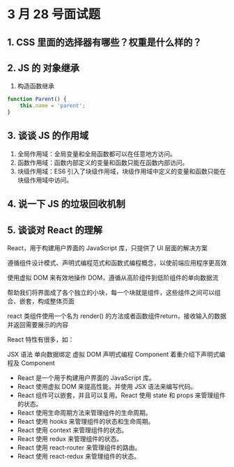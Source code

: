 # 3 月 28 号面试题

## 1. CSS 里面的选择器有哪些？权重是什么样的？

## 2. JS 的 对象继承

1. 构造函数继承

```js
function Parent() {
    this.name = 'parent';
}
```

## 3. 谈谈 JS 的作用域

1. 全局作用域：全局变量和全局函数都可以在任意地方访问。
2. 函数作用域：函数内部定义的变量和函数只能在函数内部访问。
3. 块级作用域：ES6 引入了块级作用域，块级作用域中定义的变量和函数只能在块级作用域中访问。

## 4. 说一下 JS 的垃圾回收机制

## 5. 谈谈对 React 的理解

React，用于构建用户界面的 JavaScript 库，只提供了 UI 层面的解决方案

遵循组件设计模式、声明式编程范式和函数式编程概念，以使前端应用程序更高效

使用虚拟 DOM 来有效地操作 DOM，遵循从高阶组件到低阶组件的单向数据流

帮助我们将界面成了各个独立的小块，每一个块就是组件，这些组件之间可以组合、嵌套，构成整体页面

react 类组件使用一个名为 render() 的方法或者函数组件return，接收输入的数据并返回需要展示的内容

React 特性有很多，如：

JSX 语法
单向数据绑定
虚拟 DOM
声明式编程
Component
着重介绍下声明式编程及 Component

-   React 是一个用于构建用户界面的 JavaScript 库。
-   React 使用虚拟 DOM 来提高性能，并使用 JSX 语法来编写代码。
-   React 组件可以嵌套，并且可以复用。React 使用 state 和 props 来管理组件的状态。
-   React 使用生命周期方法来管理组件的生命周期。
-   React 使用 hooks 来管理组件的状态和生命周期。
-   React 使用 context 来管理组件的状态。
-   React 使用 redux 来管理组件的状态。
-   React 使用 react-router 来管理组件的路由。
-   React 使用 react-redux 来管理组件的状态。
